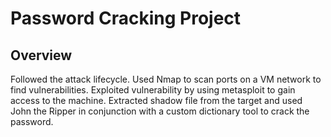 <h1>Password Cracking Project</h1>

<h2>Overview</h2>
Followed the attack lifecycle. Used Nmap to scan ports on a VM network to
find vulnerabilities. Exploited vulnerability by using metasploit to gain
access to the machine. Extracted shadow file from the target and used
John the Ripper in conjunction with a custom dictionary tool to crack the
password.
<br />

